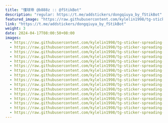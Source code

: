```yaml
---
title: "懂球帝 @b888z :: @fStikBot"
description: "regular: https://t.me/addstickers/dongqiuya_by_fStikBot"
featured_image: "https://raw.githubusercontent.com/kylelin1998/tg-sticker-spreading-worldwide-images/main/img/09880c74-1b7e-4c53-892c-fc4a392ef193.jpg"
link: "https://t.me/addstickers/dongqiuya_by_fStikBot"
weight: 3
date: 2024-04-17T08:00:50+08:00
images:
  - https://raw.githubusercontent.com/kylelin1998/tg-sticker-spreading-worldwide-images/main/img/09880c74-1b7e-4c53-892c-fc4a392ef193.jpg
  - https://raw.githubusercontent.com/kylelin1998/tg-sticker-spreading-worldwide-images/main/img/aedd5861-0b56-4dc3-82a6-cf1f359a5484.jpg
  - https://raw.githubusercontent.com/kylelin1998/tg-sticker-spreading-worldwide-images/main/img/c16ff4b9-ab6b-414c-bd91-5889476840a9.jpg
  - https://raw.githubusercontent.com/kylelin1998/tg-sticker-spreading-worldwide-images/main/img/43947146-692f-4f7d-8c88-1a290b8962d7.jpg
  - https://raw.githubusercontent.com/kylelin1998/tg-sticker-spreading-worldwide-images/main/img/730a9d44-f4c2-4d11-b247-a7a199600cf1.jpg
  - https://raw.githubusercontent.com/kylelin1998/tg-sticker-spreading-worldwide-images/main/img/bc583f64-f23a-4097-a6b1-6382112858cc.jpg
  - https://raw.githubusercontent.com/kylelin1998/tg-sticker-spreading-worldwide-images/main/img/c10e2538-1359-4287-83bc-a5c6e5d8b7d8.jpg
  - https://raw.githubusercontent.com/kylelin1998/tg-sticker-spreading-worldwide-images/main/img/927b6e0f-5774-4ac8-a7dd-41602b181770.jpg
  - https://raw.githubusercontent.com/kylelin1998/tg-sticker-spreading-worldwide-images/main/img/3030fdc3-c90a-4228-be46-34794a42c277.jpg
  - https://raw.githubusercontent.com/kylelin1998/tg-sticker-spreading-worldwide-images/main/img/fe4c7645-6a90-46d6-ac64-b2d8004ea307.jpg
  - https://raw.githubusercontent.com/kylelin1998/tg-sticker-spreading-worldwide-images/main/img/c9e21508-949c-4dc5-b66b-afb786e0a47e.jpg
  - https://raw.githubusercontent.com/kylelin1998/tg-sticker-spreading-worldwide-images/main/img/754eb2b9-2f65-487a-b188-4c28d7559ff1.jpg
  - https://raw.githubusercontent.com/kylelin1998/tg-sticker-spreading-worldwide-images/main/img/3c45e664-92d1-4133-b984-6890d764f6f5.jpg
  - https://raw.githubusercontent.com/kylelin1998/tg-sticker-spreading-worldwide-images/main/img/4ba7cfd9-e9bd-4b7b-9eaf-b93c694d6f82.jpg
  - https://raw.githubusercontent.com/kylelin1998/tg-sticker-spreading-worldwide-images/main/img/db6fe7ec-11bf-477d-8d59-57e18f8b3dae.jpg
  - https://raw.githubusercontent.com/kylelin1998/tg-sticker-spreading-worldwide-images/main/img/d43468e9-0c12-45d2-a376-0fda4611acdb.jpg
---
```

